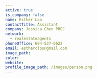 ```yaml
---
active: true
is_company: false
name: Esther Loo
contactTitle: Assistant
company: Jessica Chen PREC
network:
  - realestateagents
phoneOffice: 604-537-6622
email: esthercloo@gmail.com
image_path:
color:
website:
profile_image_path: /images/person.png
---
```



